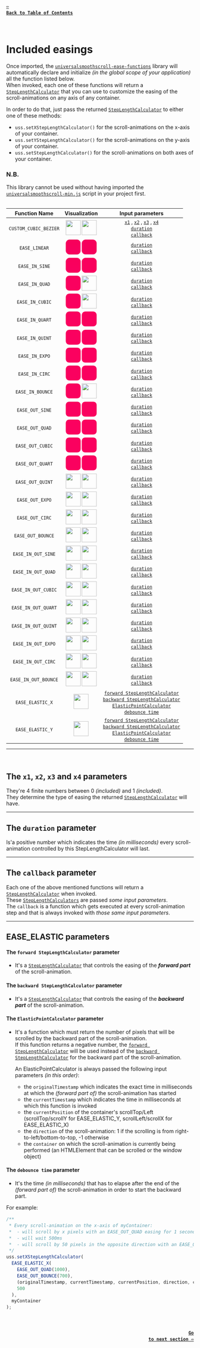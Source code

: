 #### <a href = "https://github.com/CristianDavideConte/universalSmoothScroll#table-of-contents"><code>&#8678; Back to Table of Contents</code></a>
<br/>

# Included easings
Once imported, the [`universalsmoothscroll-ease-functions`](./Download.md) library will automatically declare and initialize _(in the global scope of your application)_ all the function listed below. <br/>
When invoked, each one of these functions will return a [`StepLengthCalculator`](./FAQ.md#q-what-is-a-steplengthcalculator-) that you can use to customize the easing of the scroll-animations on any axis of any container. <br/>

In order to do that, just pass the returned [`StepLengthCalculator`](./FAQ.md#q-what-is-a-steplengthcalculator-) to either one of these methods: 
* `uss.setXStepLengthCalculator()` for the scroll-animations on the x-axis of your container.
* `uss.setYStepLengthCalculator()` for the scroll-animations on the y-axis of your container. 
* `uss.setStepLengthCalculator()` for the scroll-animations on both axes of your container. 

### N.B.
This library cannot be used without having imported the [`universalsmoothscroll-min.js`](./Download.md) script in your project first. 
<br/>
<br/>

Function Name   | Visualization | Input parameters
:-----------: | :-----------: | :-------------:
`CUSTOM_CUBIC_BEZIER` | <img src="./easingsGifs/0_CUSTOM_CUBIC_BEZIER/X.gif" width="40px" height="40px"/> <img src="./easingsGifs/0_CUSTOM_CUBIC_BEZIER/Y.gif" width="40px" height="40px"/> | [`x1`](./EasingFunctions.md#the-x1-x2-x3-and-x4-parameters) , [`x2`](./EasingFunctions.md#the-x1-x2-x3-and-x4-parameters) , [`x3`](./EasingFunctions.md#the-x1-x2-x3-and-x4-parameters) , [`x4`](./EasingFunctions.md#the-x1-x2-x3-and-x4-parameters) <br/> [`duration`](./EasingFunctions.md#the-duration-parameter) <br/> [`callback`](./EasingFunctions.md#the-callback-parameter)
`EASE_LINEAR` | <img src="./easingsGifs/1_EASE_LINEAR/X.gif" width="40px" height="40px"/> <img src="./easingsGifs/1_EASE_LINEAR/Y.gif" width="40px" height="40px"/> | [`duration`](./EasingFunctions.md#the-duration-parameter) <br/> [`callback`](./EasingFunctions.md#the-callback-parameter)
`EASE_IN_SINE` | <img src="./easingsGifs/2_EASE_IN_SINE/X.gif" width="40px" height="40px"/> <img src="./easingsGifs/2_EASE_IN_SINE/Y.gif" width="40px" height="40px"/> | [`duration`](./EasingFunctions.md#the-duration-parameter) <br/> [`callback`](./EasingFunctions.md#the-callback-parameter)
`EASE_IN_QUAD` | <img src="./easingsGifs/3_EASE_IN_QUAD/X.gif" width="40px" height="40px"/> <img src="./easingsGifs/3_EASE_IN_QUAD/Y.gif" width="40px" height="40px"/> | [`duration`](./EasingFunctions.md#the-duration-parameter) <br/> [`callback`](./EasingFunctions.md#the-callback-parameter)
`EASE_IN_CUBIC` | <img src="./easingsGifs/4_EASE_IN_CUBIC/X.gif" width="40px" height="40px"/> <img src="./easingsGifs/4_EASE_IN_CUBIC/Y.gif" width="40px" height="40px"/> | [`duration`](./EasingFunctions.md#the-duration-parameter) <br/> [`callback`](./EasingFunctions.md#the-callback-parameter)
`EASE_IN_QUART` | <img src="./easingsGifs/5_EASE_IN_QUART/X.gif" width="40px" height="40px"/> <img src="./easingsGifs/5_EASE_IN_QUART/Y.gif" width="40px" height="40px"/> | [`duration`](./EasingFunctions.md#the-duration-parameter) <br/> [`callback`](./EasingFunctions.md#the-callback-parameter)
`EASE_IN_QUINT` | <img src="./easingsGifs/6_EASE_IN_QUINT/X.gif" width="40px" height="40px"/> <img src="./easingsGifs/6_EASE_IN_QUINT/Y.gif" width="40px" height="40px"/> | [`duration`](./EasingFunctions.md#the-duration-parameter) <br/> [`callback`](./EasingFunctions.md#the-callback-parameter)
`EASE_IN_EXPO` | <img src="./easingsGifs/7_EASE_IN_EXPO/X.gif" width="40px" height="40px"/> <img src="./easingsGifs/7_EASE_IN_EXPO/Y.gif" width="40px" height="40px"/> | [`duration`](./EasingFunctions.md#the-duration-parameter) <br/> [`callback`](./EasingFunctions.md#the-callback-parameter)
`EASE_IN_CIRC` | <img src="./easingsGifs/8_EASE_IN_CIRC/X.gif" width="40px" height="40px"/> <img src="./easingsGifs/8_EASE_IN_CIRC/Y.gif" width="40px" height="40px"/> | [`duration`](./EasingFunctions.md#the-duration-parameter) <br/> [`callback`](./EasingFunctions.md#the-callback-parameter)
`EASE_IN_BOUNCE` | <img src="./easingsGifs/9_EASE_IN_BOUNCE/X.gif" width="40px" height="40px"/> <img src="./easingsGifs/9_EASE_IN_BOUNCE/Y.gif" width="40px" height="40px"/> | [`duration`](./EasingFunctions.md#the-duration-parameter) <br/> [`callback`](./EasingFunctions.md#the-callback-parameter)
`EASE_OUT_SINE` | <img src="./easingsGifs/10_EASE_OUT_SINE/X.gif" width="40px" height="40px"/> <img src="./easingsGifs/10_EASE_OUT_SINE/Y.gif" width="40px" height="40px"/> | [`duration`](./EasingFunctions.md#the-duration-parameter) <br/> [`callback`](./EasingFunctions.md#the-callback-parameter)
`EASE_OUT_QUAD` | <img src="./easingsGifs/11_EASE_OUT_QUAD/X.gif" width="40px" height="40px"/> <img src="./easingsGifs/11_EASE_OUT_QUAD/Y.gif" width="40px" height="40px"/> | [`duration`](./EasingFunctions.md#the-duration-parameter) <br/> [`callback`](./EasingFunctions.md#the-callback-parameter)
`EASE_OUT_CUBIC` | <img src="./easingsGifs/12_EASE_OUT_CUBIC/X.gif" width="40px" height="40px"/> <img src="./easingsGifs/12_EASE_OUT_CUBIC/Y.gif" width="40px" height="40px"/> | [`duration`](./EasingFunctions.md#the-duration-parameter) <br/> [`callback`](./EasingFunctions.md#the-callback-parameter)
`EASE_OUT_QUART` | <img src="./easingsGifs/13_EASE_OUT_QUART/X.gif" width="40px" height="40px"/> <img src="./easingsGifs/13_EASE_OUT_QUART/Y.gif" width="40px" height="40px"/> | [`duration`](./EasingFunctions.md#the-duration-parameter) <br/> [`callback`](./EasingFunctions.md#the-callback-parameter)
`EASE_OUT_QUINT` | <img src="./easingsGifs/14_EASE_OUT_QUINT/X.gif" width="40px" height="40px"/> <img src="./easingsGifs/14_EASE_OUT_QUINT/Y.gif" width="40px" height="40px"/> | [`duration`](./EasingFunctions.md#the-duration-parameter) <br/> [`callback`](./EasingFunctions.md#the-callback-parameter)
`EASE_OUT_EXPO` | <img src="./easingsGifs/15_EASE_OUT_EXPO/X.gif" width="40px" height="40px"/> <img src="./easingsGifs/15_EASE_OUT_EXPO/Y.gif" width="40px" height="40px"/> | [`duration`](./EasingFunctions.md#the-duration-parameter) <br/> [`callback`](./EasingFunctions.md#the-callback-parameter)
`EASE_OUT_CIRC` | <img src="./easingsGifs/16_EASE_OUT_CIRC/X.gif" width="40px" height="40px"/> <img src="./easingsGifs/16_EASE_OUT_CIRC/Y.gif" width="40px" height="40px"/> | [`duration`](./EasingFunctions.md#the-duration-parameter) <br/> [`callback`](./EasingFunctions.md#the-callback-parameter)
`EASE_OUT_BOUNCE` | <img src="./easingsGifs/17_EASE_OUT_BOUNCE/X.gif" width="40px" height="40px"/> <img src="./easingsGifs/17_EASE_OUT_BOUNCE/Y.gif" width="40px" height="40px"/> | [`duration`](./EasingFunctions.md#the-duration-parameter) <br/> [`callback`](./EasingFunctions.md#the-callback-parameter)
`EASE_IN_OUT_SINE` | <img src="./easingsGifs/18_EASE_IN_OUT_SINE/X.gif" width="40px" height="40px"/> <img src="./easingsGifs/18_EASE_IN_OUT_SINE/Y.gif" width="40px" height="40px"/> | [`duration`](./EasingFunctions.md#the-duration-parameter) <br/> [`callback`](./EasingFunctions.md#the-callback-parameter)
`EASE_IN_OUT_QUAD` | <img src="./easingsGifs/19_EASE_IN_OUT_QUAD/X.gif" width="40px" height="40px"/> <img src="./easingsGifs/19_EASE_IN_OUT_QUAD/Y.gif" width="40px" height="40px"/> | [`duration`](./EasingFunctions.md#the-duration-parameter) <br/> [`callback`](./EasingFunctions.md#the-callback-parameter)
`EASE_IN_OUT_CUBIC` | <img src="./easingsGifs/20_EASE_IN_OUT_CUBIC/X.gif" width="40px" height="40px"/> <img src="./easingsGifs/20_EASE_IN_OUT_CUBIC/Y.gif" width="40px" height="40px"/> | [`duration`](./EasingFunctions.md#the-duration-parameter) <br/> [`callback`](./EasingFunctions.md#the-callback-parameter)
`EASE_IN_OUT_QUART` | <img src="./easingsGifs/21_EASE_IN_OUT_QUART/X.gif" width="40px" height="40px"/> <img src="./easingsGifs/21_EASE_IN_OUT_QUART/Y.gif" width="40px" height="40px"/> | [`duration`](./EasingFunctions.md#the-duration-parameter) <br/> [`callback`](./EasingFunctions.md#the-callback-parameter)
`EASE_IN_OUT_QUINT` | <img src="./easingsGifs/22_EASE_IN_OUT_QUINT/X.gif" width="40px" height="40px"/> <img src="./easingsGifs/22_EASE_IN_OUT_QUINT/Y.gif" width="40px" height="40px"/> | [`duration`](./EasingFunctions.md#the-duration-parameter) <br/> [`callback`](./EasingFunctions.md#the-callback-parameter)
`EASE_IN_OUT_EXPO` | <img src="./easingsGifs/23_EASE_IN_OUT_EXPO/X.gif" width="40px" height="40px"/> <img src="./easingsGifs/23_EASE_IN_OUT_EXPO/Y.gif" width="40px" height="40px"/> | [`duration`](./EasingFunctions.md#the-duration-parameter) <br/> [`callback`](./EasingFunctions.md#the-callback-parameter)
`EASE_IN_OUT_CIRC` | <img src="./easingsGifs/24_EASE_IN_OUT_CIRC/X.gif" width="40px" height="40px"/> <img src="./easingsGifs/24_EASE_IN_OUT_CIRC/Y.gif" width="40px" height="40px"/> | [`duration`](./EasingFunctions.md#the-duration-parameter) <br/> [`callback`](./EasingFunctions.md#the-callback-parameter)
`EASE_IN_OUT_BOUNCE` | <img src="./easingsGifs/25_EASE_IN_OUT_BOUNCE/X.gif" width="40px" height="40px"/> <img src="./easingsGifs/25_EASE_IN_OUT_BOUNCE/Y.gif" width="40px" height="40px"/> | [`duration`](./EasingFunctions.md#the-duration-parameter) <br/> [`callback`](./EasingFunctions.md#the-callback-parameter)
`EASE_ELASTIC_X` | <img src="./easingsGifs/26_EASE_ELASTIC/X.gif" width="40px" height="40px"/> | [`forward StepLengthCalculator`](./EasingFunctions.md#ease_elastic-parameters) <br/> [`backward StepLengthCalculator`](./EasingFunctions.md#ease_elastic-parameters) <br/> [`ElasticPointCalculator`](./EasingFunctions.md#ease_elastic-parameters) <br/> [`debounce time`](./EasingFunctions.md#ease_elastic-parameters)
`EASE_ELASTIC_Y` | <img src="./easingsGifs/26_EASE_ELASTIC/Y.gif" width="40px" height="40px"/> | [`forward StepLengthCalculator`](./EasingFunctions.md#ease_elastic-parameters) <br/> [`backward StepLengthCalculator`](./EasingFunctions.md#ease_elastic-parameters) <br/> [`ElasticPointCalculator`](./EasingFunctions.md#ease_elastic-parameters) <br/> [`debounce time`](./EasingFunctions.md#ease_elastic-parameters)

---
<br/>

## The `x1`, `x2`, `x3` and `x4` parameters
They're 4 finite numbers between 0 _(included)_ and 1 _(included)_. <br/>
They determine the type of easing the returned [`StepLengthCalculator`](./FAQ.md#q-what-is-a-steplengthcalculator-) will have. 

---

## The `duration` parameter
Is'a positive number which indicates the time _(in milliseconds)_ every scroll-animation controlled by this StepLengthCalculator will last.

---

## The `callback` parameter
Each one of the above mentioned functions will return a [`StepLengthCalculator`](./FAQ.md#q-what-is-a-steplengthcalculator-) when invoked. <br/>
These [`StepLengthCalculators`](./FAQ.md#q-what-is-a-steplengthcalculator-) are passed _some input parameters_. <br/> 
The `callback` is a function which gets executed at every scroll-animation step and that is always invoked with _those same input parameters_.

---

## EASE_ELASTIC parameters
  #### The `forward StepLengthCalculator` parameter 
  * It's a [`StepLengthCalculator`](./FAQ.md#q-what-is-a-steplengthcalculator-) that controls the easing of the ***forward part*** of the scroll-animation. 
  #### The `backward StepLengthCalculator` parameter
  * It's a [`StepLengthCalculator`](./FAQ.md#q-what-is-a-steplengthcalculator-) that controls the easing of the ***backward part*** of the scroll-animation.
  #### The `ElasticPointCalculator` parameter
  * It's a function which must return the number of pixels that will be scrolled by the backward part of the scroll-animation. <br/>
    If this function returns a negative number, the [`forward StepLengthCalculator`](./EasingFunctions.md#forward-steplengthcalculator) will be used instead of the [`backward StepLengthCalculator`](./EasingFunctions.md#backward-steplengthcalculator) for the backward part of the scroll-animation. <br/>
  
    An ElasticPointCalculator is always passed the following input parameters _(in this order)_: 
    * the `originalTimestamp` which indicates the exact time in milliseconds at which the _(forward part of)_ the scroll-animation has started 
    * the `currentTimestamp` which indicates the time in milliseconds at which this function is invoked 
    * the `currentPosition` of the container's scrollTop/Left (scrollTop/scrollY for EASE_ELASTIC_Y, scrollLeft/scrollX for EASE_ELASTIC_X)
    * the `direction` of the scroll-animation: 1 if the scrolling is from right-to-left/bottom-to-top, -1 otherwise
    * the `container` on which the scroll-animation is currently being performed (an HTMLElement that can be scrolled or the window object)
        
  #### The `debounce time` parameter     
  * It's the time _(in milliseconds)_ that has to elapse after the end of the _(forward part of)_ the scroll-animation in order to start the backward part.

For example:
```javascript
/**
 * Every scroll-animation on the x-axis of myContainer:
 *  - will scroll by x pixels with an EASE_OUT_QUAD easing for 1 second
 *  - will wait 500ms
 *  - will scroll by 50 pixels in the opposite direction with an EASE_OUT_BOUNCE easing for 700ms
 */
uss.setXStepLengthCalculator(
  EASE_ELASTIC_X(
    EASE_OUT_QUAD(1000),
    EASE_OUT_BOUNCE(700),
    (originalTimestamp, currentTimestamp, currentPosition, direction, container) => {return 50;},
    500
  ), 
  myContainer
);
```

<br/>

#### <p align="right"><a href = "https://github.com/CristianDavideConte/universalSmoothScroll/blob/master/docs/FAQ.md"><code>Go to next section &#8680;</code></a></p>
